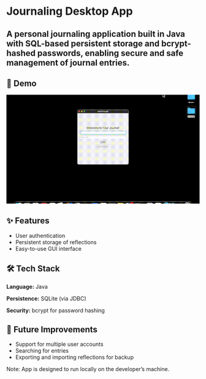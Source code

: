 # Journaling Desktop App

A personal journaling application built in Java with SQL-based persistent storage and bcrypt-hashed passwords, enabling secure and safe management of journal entries.
---

## 🎥 Demo
![App Demo](journaldemo.gif)

## ✨ Features
- User authentication
- Persistent storage of reflections
- Easy-to-use GUI interface

## 🛠️ Tech Stack
**Language:** Java

**Persistence:** SQLite (via JDBC)

**Security:** bcrypt for password hashing

## 🔮 Future Improvements
- Support for multiple user accounts
- Searching for entries
- Exporting and importing reflections for backup

Note: App is designed to run locally on the developer’s machine.
